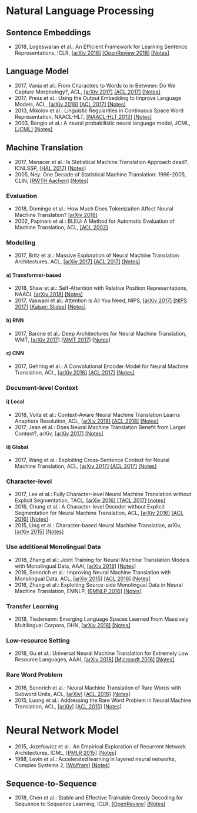 # Natural Language Processing

## Sentence Embeddings

* 2018, Logeswaran et al.: An Efficient Framework for Learning Sentence Representations, ICLR, [[arXiv 2018]](https://arxiv.org/abs/1803.02893) [[OpenReview 2018]](https://openreview.net/forum?id=rJvJXZb0W) [[Notes]](https://github.com/ducthanhtran/paper_notes/blob/master/machine_learning/nlp/18_an_efficient_framework_for_learning_sent_repr.md)

## Language Model
* 2017, Vania et al.: From Characters to Words to in Between: Do We Capture Morphology?, ACL, [[arXiv 2017]](https://arxiv.org/abs/1704.08352) [[ACL 2017]](http://www.aclweb.org/anthology/P17-1184) [[Notes]](https://github.com/ducthanhtran/paper_notes/blob/master/machine_learning/nlp/17_from_characters_to_words_to_in_between_do_we_capture_morphology.md)
* 2017, Press et al.: Using the Output Embedding to Improve Language Models, ACL, [[arXiv 2016]](https://arxiv.org/abs/1608.05859) [[ACL 2017]](http://aclweb.org/anthology/E17-2025) [[Notes]](https://github.com/ducthanhtran/paper_notes/blob/master/machine_learning/nlp/17_using_the_output_embedding_to_improve_language_models.md)
* 2013, Mikolov et al.: Linguistic Regularities in Continuous Space Word Representation, NAACL-HLT, [[NAACL-HLT 2013]](https://www.aclweb.org/anthology/N13-1090) [[Notes]](https://github.com/ducthanhtran/paper_notes/blob/master/machine_learning/nlp/13_linguistic_regularities_in_continuous_space_word_representations.md)
* 2003, Bengio et al.: A neural probabilistic neural language model, JCML, [[JCML]](http://www.jmlr.org/papers/volume3/bengio03a/bengio03a.pdf) [[Notes]](https://github.com/ducthanhtran/paper_notes/blob/master/machine_learning/nlp/03_a_neural_probabilistic_language_model.md)


## Machine Translation
* 2017, Menacer et al.: Is Statistical Machine Translation Approach dead?, ICNLSSP, [[HAL 2017]](https://hal.inria.fr/hal-01660016/document) [[Notes]](https://github.com/ducthanhtran/paper_notes/blob/master/machine_learning/nlp/machine_translation/17_is_statistical_machine_translation_approach_dead.md)
* 2005, Ney: One Decade of Statistical Machine Translation: 1996-2005, CLIN, [[RWTH Aachen]](https://www-i6.informatik.rwth-aachen.de/publications/download/508/Ney-MT%20Summit-2005.pdf) [[Notes]](https://github.com/ducthanhtran/paper_notes/blob/master/machine_learning/nlp/machine_translation/05_one_decade_of_smt_1996_2005.md)

### Evaluation
* 2018, Domingo et al.: How Much Does Tokenization Affect Neural Machine Translation? [[arXiv 2018]](https://arxiv.org/abs/1812.08621)
* 2002, Papineni et al.: BLEU: A Method for Automatic Evaluation of Machine Translation, ACL, [[ACL 2002]](https://www.aclweb.org/anthology/P02-1040.pdf)

### Modelling
* 2017, Britz et al.: Massive Exploration of Neural Machine Translation Architectures, ACL, [[arXiv 2017]](https://arxiv.org/abs/1703.03906) [[ACL 2017]](http://aclweb.org/anthology/D17-1151) [[Notes]](https://github.com/ducthanhtran/paper_notes/blob/master/machine_learning/nlp/machine_translation/17_massive_exploration_of_nmt_architectures.md)

#### a) Transformer-based
* 2018, Shaw et al.: Self-Attention with Relative Position Representations, NAACL [[arXiv 2018]](https://arxiv.org/abs/1803.02155) [[Notes]](https://github.com/ducthanhtran/paper_notes/blob/master/machine_learning/nlp/machine_translation/18_self_attention_with_relative_position_representations.md)
* 2017, Vaswani et al.: Attention Is All You Need, NIPS, [[arXiv 2017]](https://arxiv.org/abs/1706.03762) [[NIPS 2017]](https://papers.nips.cc/paper/7181-attention-is-all-you-need.pdf) [[Kaiser: Slides]](https://nlp.stanford.edu/seminar/details/lkaiser.pdf) [[Notes]](https://github.com/ducthanhtran/paper_notes/blob/master/machine_learning/nlp/machine_translation/17_attention_is_all_you_need.md)

#### b) RNN
* 2017, Barone et al.: Deep Architectures for Neural Machine Translation, WMT, [[arXiv 2017]](https://arxiv.org/abs/1707.07631) [[WMT 2017]](http://www.aclweb.org/anthology/W17-4710) [[Notes]](https://github.com/ducthanhtran/paper_notes/blob/master/machine_learning/nlp/machine_translation/17_deep_architectures_for_nmt.md)

#### c) CNN
* 2017, Gehring et al.: A Convolutional Encoder Model for Neural Machine Translation, ACL, [[arXiv 2016]](https://arxiv.org/abs/1611.02344) [[ACL 2017]](http://www.aclweb.org/anthology/P17-1012) [[Notes]](https://github.com/ducthanhtran/paper_notes/blob/master/machine_learning/nlp/machine_translation/17_a_convolutional_encoder_mode_for_nmt.md)

### Document-level Context
#### i) Local
* 2018, Voita et al.: Context-Aware Neural Machine Translation Learns Anaphora Resolution, ACL, [[arXiv 2018]](https://arxiv.org/abs/1805.10163) [[ACL 2018]](http://aclweb.org/anthology/P18-1117) [[Notes]](https://github.com/ducthanhtran/paper_notes/blob/master/machine_learning/nlp/machine_translation/18_context_aware_nmt_learns_anaphora_resolution)
* 2017, Jean et al.: Does Neural Machine Translation Benefit from Larger Context?, arXiv, [[arXiv 2017]](https://arxiv.org/pdf/1704.05135) [[Notes]](https://github.com/ducthanhtran/paper_notes/blob/master/machine_learning/nlp/machine_translation/17_does_nmt_benefit_from_larger_context.md)

#### ii) Global
* 2017, Wang et al.: Exploiting Cross-Sentence Context for Neural Machine Translation, ACL, [[arXiv 2017]](https://arxiv.org/abs/1704.04347.pdf) [[ACL 2017]](http://aclweb.org/anthology/D17-1301) [[Notes]](https://github.com/ducthanhtran/paper_notes/blob/master/machine_learning/nlp/machine_translation/17_exploiting_cross_sentence_context_for_nmt.md)

### Character-level
* 2017, Lee et al.: Fully Character-level Neural Machine Translation without Explicit Segmentation, TACL, [[arXiv 2016]](https://arxiv.org/abs/1610.03017) [[TACL 2017]](https://transacl.org/ojs/index.php/tacl/article/viewFile/1051/253) [[notes]](https://github.com/ducthanhtran/paper_notes/blob/master/machine_learning/nlp/machine_translation/16_fully_character_level_nmt_without_explicit_segmentation.md)
* 2016, Chung et al.: A Character-level Decoder without Explicit Segmentation for Neural Machine Translation, ACL, [[arXiv 2016]](https://arxiv.org/abs/1603.06147) [[ACL 2016]](http://www.aclweb.org/anthology/P16-1160) [[Notes]](https://github.com/ducthanhtran/paper_notes/blob/master/machine_learning/nlp/machine_translation/16_a_character_level_decoder_without_explicit_segmentation_for_nmt.md)
* 2015, Ling et al.: Character-based Neural Machine Translation, arXiv, [[arXiv 2015]](https://arxiv.org/abs/1511.04586.pdf) [[Notes]](https://github.com/ducthanhtran/paper_notes/blob/master/machine_learning/nlp/machine_translation/15_character_based_nmt.md)

### Use additional Monolingual Data
* 2018, Zhang et al.: Joint Training for Neural Machine Translation Models with Monolingual Data, AAAI, [[arXiv 2018]](https://arxiv.org/abs/1803.00353) [[Notes]](https://github.com/ducthanhtran/paper_notes/blob/master/machine_learning/nlp/machine_translation/18_joint_training_for_nmt_models_with_monolingual_data.md)
* 2016, Sennrich et al.: Improving Neural Machine Translation with Monolingual Data, ACL, [[arXiv 2015]](https://arxiv.org/abs/1511.06709.pdf) [[ACL 2016]](http://www.aclweb.org/anthology/P16-1009) [[Notes]](https://github.com/ducthanhtran/paper_notes/blob/master/machine_learning/nlp/machine_translation/15_improving_nmt_with_monolingual_data.md)
* 2016, Zhang et al.: Exploiting Source-side Monolingual Data in Neural Machine Translation, EMNLP, [[EMNLP 2016]](http://www.aclweb.org/anthology/D16-1160) [[Notes]](https://github.com/ducthanhtran/paper_notes/blob/master/machine_learning/nlp/machine_translation/16_exploiting_source_side_monolingual_data_in_nmt.md)

### Transfer Learning
* 2018, Tiedemann: Emerging Language Spaces Learned From Massively Multilingual Corpora, DHN, [[arXiv 2018]](https://arxiv.org/abs/1802.00273) [[Notes]](https://github.com/ducthanhtran/paper_notes/blob/master/machine_learning/nlp/machine_translation/18_emerging_language_spaces_learned_from_massively_multilingual_corpora.md)

### Low-resource Setting
* 2018, Gu et al.: Universal Neural Machine Translation for Extremely Low Resource Languages, AAAI, [[arXiv 2018]](https://arxiv.org/abs/1802.05368) [[Microsoft 2018]](https://www.microsoft.com/en-us/research/publication/universal-neural-machine-translation-extremely-low-resource-languages/) [[Notes]](https://github.com/ducthanhtran/paper_notes/blob/master/machine_learning/nlp/machine_translation/18_universal_nmt_for_extremely_low_resource_lang.md)

### Rare Word Problem
* 2016, Sennrich et al.: Neural Machine Translation of Rare Words with Subword Units, ACL, [[arXiv]](https://arxiv.org/abs/1508.07909) [[ACL 2016]](http://www.aclweb.org/anthology/P16-1162) [[Notes]](https://github.com/ducthanhtran/paper_notes/blob/master/machine_learning/nlp/machine_translation/16_nmt_of_rare_words_with_subword_units.md)
* 2015, Luong et al.: Addressing the Rare Word Problem in Neural Machine Translation, ACL, [[arXiv]](https://arxiv.org/abs/1410.8206) [[ACL 2015]](http://www.aclweb.org/anthology/P15-1002) [[Notes]](https://github.com/ducthanhtran/paper_notes/blob/master/machine_learning/nlp/machine_translation/15_addressing_the_rare_word_problem_in_neural_machine_translation.md)

# Neural Network Model
* 2015, Jozefowicz et al.: An Empirical Exploration of Recurrent Network Architectures, ICML, [[PMLR 2015]](http://proceedings.mlr.press/v37/jozefowicz15.pdf) [[Notes]](https://github.com/ducthanhtran/paper_notes/blob/master/machine_learning/neural_networks/15_an_empirical_exploration_of_recurrent_network_architectures.md)
* 1988, Levin et al.: Accelerated learning in layered neural networks, Complex Systems 2, [[Wolfram]](http://wpmedia.wolfram.com/uploads/sites/13/2018/02/02-6-1.pdf) [[Notes]](https://github.com/ducthanhtran/paper_notes/blob/master/machine_learning/neural_networks/88_accelerated_learning_in_layered_neural_networks.md)

## Sequence-to-Sequence
* 2018, Chen et al.: Stable and Effective Trainable Greedy Decoding for Sequence to Sequence Learning, ICLR, [[OpenReview]](https://openreview.net/forum?id=rJZlKFkvM) [[Notes]](https://github.com/ducthanhtran/paper_notes/blob/master/machine_learning/nlp/machine_translation/18_stable_and_effective_trainable_greedy_decoding_for_seq_to_seq_learning.md)

